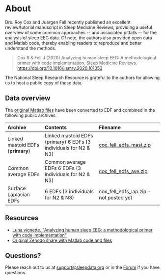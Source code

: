 # About

Drs. Roy Cox and Juergen Fell recently published an excellent review/tutorial manuscript in Sleep Medicine Reviews, providing a useful overview of some common approaches -- and associated pitfalls -- for the analysis of sleep EEG data. Of note, the authors also provided open data and Matlab code, thereby enabling readers to reproduce and better understand the methods.

> Cox R & Fell J (2020) Analyzing human sleep EEG: A methodological primer with code implementation, Sleep Medicine Reviews. https://doi.org/10.1016/j.smrv.2020.101353

The National Sleep Research Resource is grateful to the authors for allowing us to host a public copy of these data.

## Data overview

The [original Matlab files](https://zenodo.org/record/3929730#.XyAQ3S-z3dc) have been converted to EDF and combined in the following public archives.

| Archive                           | Contents                                                         | Filename                               |
|:----------------------------------|:-----------------------------------------------------------------|:---------------------------------------|
| Linked mastoid EDFs (**primary**) | Linked mastoid EDFs (primary) 6 EDFs (3 individuals for N2 & N3) | [cox_fell_edfs_mast.zip](https://sleepdata.org/datasets/coxfell2020/files/m/browser/cox_fell_edfs_ave.zip) |
| Common average EDFs               | Common average EDFs 6 EDFs (3 individuals for N2 & N3)           | [cox_fell_edfs_ave.zip](https://sleepdata.org/datasets/coxfell2020/files/m/browser/cox_fells_edfs_ave.zip)   |
| Surface Laplacian EDFs            | 6 EDFs (3 individuals for N2 & N3)                               | cox_fell_edfs_lap.zip - not posted yet                            |

## Resources

- [Luna vignette, "Analyzing human sleep EEG: a methodological primer with code implementation"](http://zzz.bwh.harvard.edu/luna/vignettes/rcox/)
- [Original Zenodo share with Matlab code and files](https://zenodo.org/record/3929730#.XyAQ3S-z3dc)

## Questions?

Please reach out to us at support@sleepdata.org or in the [Forum](https://sleepdata.org/forum) if you have questions.
